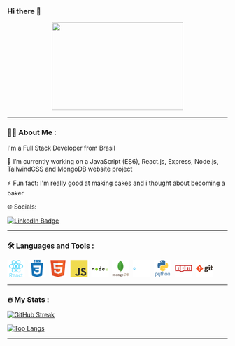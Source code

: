 
### Hi there 👋


<div align="center">
  <img src="https://media.giphy.com/media/v1.Y2lkPTc5MGI3NjExeDkxYjdycmtwaHhia2Q4dWJtcmQ3bThyMzYxcHM0Mm0zaWtxeHdsNCZlcD12MV9pbnRlcm5hbF9naWZfYnlfaWQmY3Q9Zw/rOdtJJS9Xf4TYx2aT8/giphy.gif" width="300" height="200"/>
</div>

---

### :woman_technologist: About Me :

I'm a Full Stack Developer from Brasil

🔭 I’m currently working on a JavaScript (ES6), React.js, Express, Node.js, TailwindCSS and MongoDB website project

⚡ Fun fact: I'm really good at making cakes and i thought about becoming a baker


🌐 Socials:
<div id="badges">
  <a href="https://www.linkedin.com/in/giullia-profilo-8aba71139/">
    <img src="https://img.shields.io/badge/LinkedIn-blue?style=for-the-badge&logo=linkedin&logoColor=white" alt="LinkedIn Badge"/>
  </a>  
</div>

---

### :hammer_and_wrench: Languages and Tools :
<div>
  <img src="https://github.com/devicons/devicon/blob/master/icons/react/react-original-wordmark.svg" title="React" alt="React" width="40" height="40"/>&nbsp;
  <img src="https://github.com/devicons/devicon/blob/master/icons/css3/css3-plain-wordmark.svg"  title="CSS3" alt="CSS" width="40" height="40"/>&nbsp;
  <img src="https://github.com/devicons/devicon/blob/master/icons/html5/html5-original.svg" title="HTML5" alt="HTML" width="40" height="40"/>&nbsp;
  <img src="https://github.com/devicons/devicon/blob/master/icons/javascript/javascript-original.svg" title="JavaScript" alt="JavaScript" width="40" height="40"/>&nbsp;
  <img src="https://github.com/devicons/devicon/blob/master/icons/nodejs/nodejs-original-wordmark.svg" title="NodeJS" alt="NodeJS" width="40" height="40"/>&nbsp;
  <img src="https://github.com/devicons/devicon/blob/master/icons/mongodb/mongodb-original-wordmark.svg" title="MongoDB" alt="MongoDB" width="40" height="40"/>&nbsp;
   <img src="https://github.com/devicons/devicon/blob/master/icons/tailwindcss/tailwindcss-original-wordmark.svg" title="Tailwind" alt="TailwindCSS" width="40" height="40"/>&nbsp;
  <img src="https://github.com/devicons/devicon/blob/master/icons/python/python-original-wordmark.svg" title="Python" alt="Python" width="40" height="40"/>&nbsp;
  <img src="https://github.com/devicons/devicon/blob/master/icons/npm/npm-original-wordmark.svg" title="NPM" alt="NPM" width="40" height="40"/>&nbsp;
  <img src="https://github.com/devicons/devicon/blob/master/icons/git/git-original-wordmark.svg" title="Git" **alt="Git" width="40" height="40"/> 
</div>

---

### :fire: My Stats :
[![GitHub Streak](http://github-readme-streak-stats.herokuapp.com?user=giuprofilo&theme=tokyonight-duo)](https://git.io/streak-stats)

[![Top Langs](https://github-readme-stats.vercel.app/api/top-langs/?username=giuprofilo&layout=compact&theme=tokyonight)](https://github.com/anuraghazra/github-readme-stats)

---


